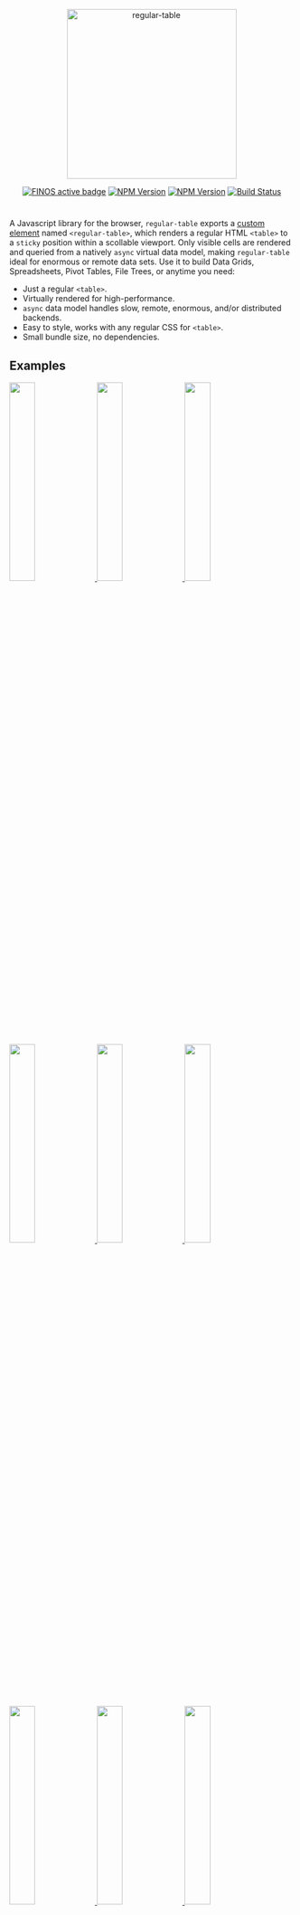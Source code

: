 <p align="center">
<img alt="regular-table" src="https://raw.githubusercontent.com/finos/regular-table/master/logo.png" width="300">
</p>

<p align="center">
<a href="https://community.finos.org/docs/governance/software-projects/stages/active/"><img alt="FINOS active badge" src="https://cdn.jsdelivr.net/gh/finos/contrib-toolbox@master/images/badge-active.svg"></a>
<a href="https://www.npmjs.com/package/regular-table"><img alt="NPM Version" src="https://img.shields.io/npm/v/regular-table.svg?color=brightgreen&style=flat-squar"></a>
<a href="https://www.npmjs.com/package/regular-table"><img alt="NPM Version" src="https://img.shields.io/npm/l/regular-table.svg?color=brightgreen&style=flat-square"></a>
<a href="https://github.com/finos/regular-table/actions?query=workflow%3A%22Build+Status"><img alt="Build Status" src="https://github.com/finos/regular-table/workflows/Build%20Status/badge.svg?branch=master"></a>
</p>

#

A Javascript library for the browser, `regular-table` exports a
[custom element](https://developer.mozilla.org/en-US/docs/Web/Web_Components/Using_custom_elements)
named `<regular-table>`, which renders a regular HTML `<table>` to a `sticky`
position within a scollable viewport. Only visible cells are rendered and
queried from a natively `async` virtual data model, making `regular-table` ideal
for enormous or remote data sets. Use it to build Data Grids, Spreadsheets,
Pivot Tables, File Trees, or anytime you need:

-   Just a regular `<table>`.
-   Virtually rendered for high-performance.
-   `async` data model handles slow, remote, enormous, and/or distributed
    backends.
-   Easy to style, works with any regular CSS for `<table>`.
-   Small bundle size, no dependencies.

## Examples

<a href="https://finos.github.io/regular-table/block?example=two_billion_rows">
<img width="30%" src="https://finos.github.io/regular-table/img/two_billion_rows.png"/>
</a>
<a href="https://finos.github.io/regular-table/block?example=canvas_data_model">
<img width="30%" src="https://finos.github.io/regular-table/img/canvas_data_model.png"/>
</a>
<a href="https://finos.github.io/regular-table/block?example=minesweeper">
<img width="30%" src="https://finos.github.io/regular-table/img/minesweeper.png"/>
</a>
<a href="https://finos.github.io/regular-table/block?example=file_browser">
<img width="30%" src="https://finos.github.io/regular-table/img/file_browser.png"/>
</a>
<a href="https://finos.github.io/regular-table/block?example=spreadsheet">
<img width="30%" src="https://finos.github.io/regular-table/img/spreadsheet.png"/>
</a>
<a href="https://finos.github.io/regular-table/block?example=row_mouse_selection">
<img width="30%" src="https://finos.github.io/regular-table/img/row_mouse_selection.png"/>
</a>
<a href="https://finos.github.io/regular-table/block?example=area_mouse_selection">
<img width="30%" src="https://finos.github.io/regular-table/img/area_mouse_selection.png"/>
</a>
<a href="https://finos.github.io/regular-table/block?example=row_stripes">
<img width="30%" src="https://finos.github.io/regular-table/img/row_stripes.png"/>
</a>
<a href="https://finos.github.io/regular-table/block?example=column_mouse_selection">
<img width="30%" src="https://finos.github.io/regular-table/img/column_mouse_selection.png"/>
</a>
<br/>

- [2d_array.md](examples/2d_array.md)
- [canvas_data_model.md](examples/canvas_data_model.md)
- [file_browser.md](examples/file_browser.md)
- [minesweeper.md](examples/minesweeper.md)
- [react.md](examples/react.md)
- [spreadsheet.md](examples/spreadsheet.md)
- [two_billion_rows.md](examples/two_billion_rows.md)

## Documentation

What follows functions as a quick-start guide, and will explain the basics of
the Virtual Data Models, Styling and Interaction APIs. Complete
[API docs](https://github.com/finos/regular-table/blob/master/api.md) and
documented
[examples](https://github.com/finos/regular-table/tree/master/examples) are also
available.

-   QuickStart

    -   [Installation](#installation)
    -   [`<regular-table>` Custom Element](#regular-table-custom-element)
    -   [`.setDataListener()` Virtual Data Model](#setdatalistener-virtual-data-model)
        -   [Column and Row Headers](#column-and-row-headers)
        -   [Hierarchial/Group Headers](#hierarchialgroup-headers)
        -   [`async` Data Models](#async-data-models)
    -   [`.addStyleListener()` and `getMeta()` Styling](#addstylelistener-and-getmeta-styling)
        -   [`.invalidate()`](#invalidate)
    -   [`.addEventListener()` Interaction](#addeventlistener-interaction)
    -   [Scrolling](#scrolling)
    -   [Pivots, Filters, Sorts, and Column Expressions with `perspective`](#pivots-filters-sorts-and-column-expressions-with-perspective)
    -   [Development](#development)

-   [API Docs](https://github.com/finos/regular-table/blob/master/api.md)

-   Annotated Examples
    -   [2d_array.md](examples/2d_array.md)
    -   [canvas_data_model.md](examples/canvas_data_model.md)
    -   [file_browser.md](examples/file_browser.md)
    -   [minesweeper.md](examples/minesweeper.md)
    -   [react.md](examples/react.md)
    -   [spreadsheet.md](examples/spreadsheet.md)
    -   [two_billion_rows.md](examples/two_billion_rows.md)

## Installation

Include via a CDN like [JSDelivr](https://cdn.jsdelivr.net/npm/regular-table):

```html
<script src="https://cdn.jsdelivr.net/npm/regular-table"></script>
<link
    rel="stylesheet"
    href="https://cdn.jsdelivr.net/npm/regular-table/dist/css/material.css"
/>
```

Or, add to your project via `yarn`:

```bash
yarn add regular-table
```

... then import into your asset bundle.

```javascript
import "regular-table";
import "regular-table/dist/css/material.css";
```

## `<regular-table>` Custom Element

`regular-table` exports no symbols, only the `<regular-table>` Custom Element
which is registered as a module import side-effect. Once loaded,
`<regular-table>` can be used just like any other `HTMLElement`, using regular
browser APIs:

```javascript
const regularTable = document.createElement("regular-table");
document.body.appendChild(regularTable);
```

... or from regular HTML:

```html
<regular-table></regular-table>
```

... or from your library of choice, as long as it supports regular HTML! Here's
an example for [React/JSX](https://reactjs.org/):

```javascript
const App = () => <regular-table></regular-table>;
ReactDOM.render(<App />, document.getElementById("root"));
```

## `.setDataListener()` Virtual Data Model

Let's start with with a simple data model, a two dimensional `Array`. This one
is very small at 3 columns x 6 rows, but even for very small data sets,
`regular-table` won't read your entire dataset at once. Instead, we'll need to
write a simple _virtual_ data model to access `DATA` and `COLUMN_NAMES`
indirectly.

```javascript
const DATA = [
    [0, 1, 2, 3, 4, 5],
    ["A", "B", "C", "D", "E", "F"],
    [true, false, true, false, true, false],
];
```

When clipped by the scrollable viewport, you may end up with a `<table>` of just
a rectangular region of `DATA`, rather than the entire set. A simple viewport
2x2 may yield this `<table>`:

<table>
<tbody>
<tr>
<td>0</td>
<td>A</td>
</tr>
<tr>
<td>1</td>
<td>B</td>
</tr>
</tbody>
</table>

```json
{
    "num_rows": 26,
    "num_columns": 3,
    "data": [
        [0, 1],
        ["A", "B"]
    ]
}
```

Here's a an implementation for this simple _virtual_ data model, the function
`getDataSlice()`. This function is called by your `<regular-table>` whenever it
needs more data, with coordinate arguments, `(x0, y0)` to `(x1, y1)`. Only this
region is needed to render the viewport, so `getDataSlice()` returns this
rectangular `slice` of `DATA`. For the window (0, 0) to (2, 2), `getDataSlice()`
would generate an Object as above, containing the `data` slice, as well as the
overall dimensions of `DATA` itself ( `num_rows`, `num_columns`), for sizing the
scroll area. To render this virtual data model to a regular HTML `<table>`,
register this data model via the `setDataListener()` method:

```javascript
function getDataSlice(x0, y0, x1, y1) {
    return {
        num_rows: (num_rows = DATA[0].length),
        num_columns: DATA.length,
        data: DATA.slice(x0, x1).map((col) => col.slice(y0, y1)),
    };
}

regularTable.setDataListener(getDataSlice);
```

This will render your regular HTML `<table>` ! Your DOM will look something like
this, depending on the size of your viewport. Notice there are fewer rows and
columns in the resulting HTML, e.g. the column `Column 3 (boolean)` - as you
scroll, more data will be fetched from `getDataSlice()`, and parts of the
`<table>` will redrawn or extended as needed.

```html
<regular-table>
    <table>
        <tbody>
            <tr>
                <td>0</td>
                <td>A</td>
            </tr>
            <tr>
                <td>1</td>
                <td>B</td>
            </tr>
        </tbody>
    </table>
</regular-table>
```

#### `virtual_mode` Option

`regular-table` supports four modes of virtual scrolling, which can be
configured via the `virtual_mode` optional argument. Note that using a
`virtual_mode` other than the default `"both"` will render the _entire_
`<table>` along the non-virtual axis(es), and may cause rendering performance
degradation.

-   "both" (default) virtualizes scrolling on both axes.
-   "vertical" only virtualizes vertical (y) scrolling.
-   "horizontal" only virtualizes horizontal (x) scrolling.
-   "none" disable all scroll virtualization.

```javascript
table.setDataListener(listener, { virtual_mode: "vertical" });
```

### Column and Row Headers

`regular-table` can also generate Hierarchial Row and Column Headers, using
`<th>` elements which layout in a `fixed` position within the virtual table. It
can generate Column Headers (within the `<thead>`), or Row Headers (the first
children of each `tbody tr`), via the `column_headers` and `row_headers`
properties (respectively) of your data model's `Response` object. This can be
renderered with `column_headers`, a two dimensional `Array` which must be of
length `x1 - x0`, one `Array` for every column in your `data` window.

<table>
<thead>
<tr>
<th>Column 1 (number)</th>
<th>Column 2 (string)</th>
</tr>
</thead>
<tbody>
<tr>
<td>0</td>
<td>A</td>
</tr>
<tr>
<td>1</td>
<td>B</td>
</tr>
</tbody>
</table>

```json
{
    "num_rows": 26,
    "num_columns": 3,
    "data": [
        [0, 1],
        ["A", "B"]
    ],
    "column_headers": [["Column 1 (number)"], ["Column 2 (string)"]]
}
```

### Hierarchial/Group Headers

`regular-table` supports multiple `<tr>` of `<th>`, and also uses `colspan` and
`rowspan` to merge simple consecutive names, which allows description of simple
Row and Column Group Hierarchies such as this:

<table>
<thead>
<tr>
<th colspan="2" rowspan="2"></th>
<th colspan="2">Colgroup 1</th>
</tr>
<tr>
<th>Column 1</th>
<th>Column 2</th>
</tr>
</thead>
<tbody>
<tr>
<th rowspan="2">Rowgroup 1</th>
<th>Row 1</th>
<td>0</td>
<td>A</td>
</tr>
<tr>
<th>Row 2</th>
<td>1</td>
<td>B</td>
</tr>
</tbody>
</table>

```json
{
    "num_rows": 26,
    "num_columns": 3,
    "data": [
        [0, 1],
        ["A", "B"]
    ],
    "row_headers": [
        ["Rowgroup 1", "Row 1"],
        ["Rowgroup 1", "Row 2"]
    ],
    "column_headers": [
        ["Colgroup 1", "Column 1"],
        ["Colgroup 1", "Column 2"]
    ]
}
```

Note that in the rendered HTML, for these Row and Column `Array`, repeated
elements in a sequence will be automatically merged via `rowspan` and `colspan`
attributes. In this example, e.g. `"Rowgroup 1"` will only output to one `<th>`
node in the resulting `<table>`.

### `metadata` Data-Aware Styling

A `dataListener` may also optionally provide a `metadata` field in its response,
a two dimensional `Array` of the same dimensions as `data`. The values in this
field will accompany the metadata records returned by `regular-table`'s
`getMeta()` method (as described in the next section).

```json
{
    "num_rows": 26,
    "num_columns": 3,
    "data": [
        [-1, 1],
        ["A", "B"]
    ],
    "metadata": [
        ["pos", "neg"],
        ["green", "red"]
    ]
}
```

### `async` Data Models

With an `async` data model, it's easy to serve `getDataSlice()` remotely from
`node.js` or re-implement the JSON response protocol in any language. Just
return a `Promise()` from, or use an `async` function as an argument to,
`setDataListener()`. Your `<regular-table>` won't render until the `Promise` is
resolved, nor will it call your data model function again until the current call
is resolved or rejected. The following `async` example uses a Web Worker, but
the same principle applies to Web Sockets, `readFile()` or any other
asynchronous source. Returning a `Promise` blocks rendering until the Web Worker
replies:

```javascript
// Browser

let callback;

worker.addEventListener("message", (event) => {
    callback(event.data);
});

regularTable.setDataListener((...viewport) => {
    return new Promise(function (resolve) {
        callback = resolve;
        worker.postMessage(viewport);
    });
});
```

```javascript
// Web Worker

self.addEventListener("message", async (event) => {
    const response = await getDataSlice.apply(null, event.data);
    self.postMessage(response);
});
```

## `.addStyleListener()` and `getMeta()` Styling

`regular-table` can be styled trivially with just regular CSS for `<table>`.

```css
// Zebra striping!
regular-table tr:nth-child(even) td {
    background: rgba(0, 0, 0, 0.2);
}
```

However, CSS alone cannot select on properties of your _data_ - if you scroll
this example, the 2nd row will always be the striped one. Some other
data-reliant style examples include:

-   Styling a specific column in the virtual data set, as `<td>` may represent a
    different column based on horizontal scroll position.
-   Styling cells by value, +/-, heatmaps, categories, etc.
-   Styling cells based on data within-or-outside of the virtual viewport,
    grouping depth, grouping categories, etc.

To make CSS that is virtual-data-model-aware, you'll need to use
`addStyleListener()`, which invokes a callback whenever the `<table>` is
re-rendered, such as through API invocations of `draw()` and user-initiated
events such as scrolling. Within this optionally `async` callback, you can
select `<td>`, `<th>`, etc. elements via regular DOM API methods like
`querySelectorAll()`.

```javascript
// Only select row_headers!
table.addStyleListener(() => {
    for (const th of table.querySelectorAll("tbody th")) {
        style_th(th);
    }
});
```

Once you've selected the `<td>` and `<th>` you want to paint, `getMeta()` will
return a `MetaData` record of information about the HTMLElement's virtual
position. This example uses `meta.x`, the position in `data`-space, to make
virtual-scroll-aware zebra striping.

```javascript
function style_th(th) {
    const meta = table.getMeta(th);
    th.classList.toggle("zebra-striped", meta.x % 2 === 0);
}
```

```css
.zebra-striped {
    background-color: rgba(0, 0, 0, 0.2);
}
```

### `.invalidate()`

To prevent DOM renders, `<regular-table>` conserves DOM calls like `offsetWidth`
to an internal cache. When a `<td>` or `<th>`'s `width` is modified within a
callback to `.addStyleListener()`, you must indicate to `<regular-table>` that
its dimensions have changed in order to invalidate this cache, or you may not
end up with enough rendered columns to fill the screen!

A call to `invalidate()` that does not need new columns only imparts a small
runtime overhead to re-calculate virtual width per async draw iteration, but
should be used conservatively if possible. Calling `invalidate()` outside of a
callback to `.addStyleListener()` will throw an `Error`.

```javascript
table.addStyleListener(() => {
    for (const th of table.querySelectorAll("tbody th")) {
        th.style.maxWidth = "20px";
    }
    table.invalidate();
});
```

## `.addEventListener()` Interaction

`<regular-table>` is a normal `HTMLElement`! Use the `regular-table` API in
concert with regular DOM API methods that work on other `HTMLElement` to create
advanced functionality, such as this example of virtual row select:

```javascript
const selected_rows = [];

table.addEventListener("mousedown", (event) => {
    const meta = table.getMeta(event.target);
    if (meta && meta.y >= 0) {
        selected_rows.push(meta.y);
        table.draw();
    }
});

table.addStyleListener(() => {
    for (const td of table.querySelectorAll("td")) {
        const meta = table.getMeta(td);
        td.classList.toggle("row-selected", selected_rows.includes(meta.y));
    }
});
```

Advanced examples can be found in the
[`examples`](https://github.com/finos/regular-table/tree/master/examples)
directory, and in the
[`bl.ocks` example gallery](https://github.com/finos/regular-table#examples).

## Scrolling

Because of the structure of the HTML `<table>` element, `<td>` elements must be
aligned with their respective row/column, which causes default `<regular-table>`
to only be able to scroll in increments of a cell, which can be irregular when
column data is of different lengths. Optionally, you may implement _sub-cell
scrolling_ in CSS via `<regular-table>` slotted CSS variables. The provided
`material.css` theme does exactly this, or you can implement this in any custom
style by importing the `sub_cell_scrollling.css` stylesheet explicitly:

```html
<link
    rel="stylesheet"
    href="https://cdn.jsdelivr.net/npm/regular-table/dist/css/sub-cell-scrolling.css"
/>
```

## Pivots, Filters, Sorts, and Column Expressions with `perspective`

`regular-table` is natively compatible with
[`perspective`](https://github.com/finos/perspective/), a WebAssembly streaming
visualization engine. By using a `perspective.Table` as a Virtual Data Nodel, it
becomes simple to achieve user-driven row and column pivots, filters, sorts, and
column expressions, as well as charts and persistent layouts, from
high-frequency updating data.

<!-- add examples when perspective 0.5.1 is released -->

## Development

First install `dev_dependencies`:

```bash
yarn
```

Build the library

```bash
yarn build
```

Run the test suite

```bash
yarn test
```

Start the example server at
[`http://localhost:8080/examples/`](http://localhost:8080/examples/)

```bash
yarn start
```

<!--
## Stats
![npm bundle size](https://img.shields.io/bundlephobia/minzip/regular-table)
-->

#### OpenSSF

The Regular Table project achieves the
["Passing" Open Source Security Foundation (OpenSSF) Best Practices status](https://bestpractices.coreinfrastructure.org/en/projects/6771).

## License

This software is licensed under the Apache 2.0 license. See the
[LICENSE](LICENSE) and [AUTHORS](AUTHORS) files for details.

